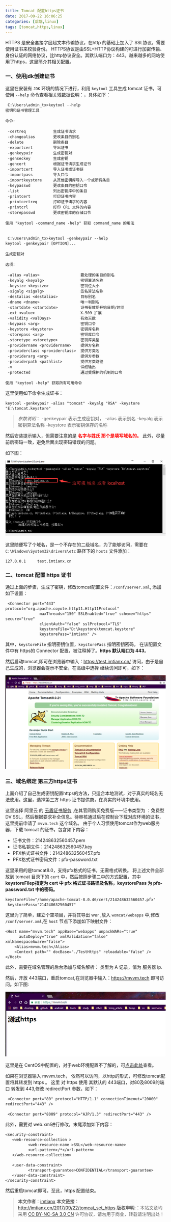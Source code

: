 ```yaml
---
title: Tomcat 配置https证书
date: 2017-09-22 16:06:25
categories: [后端,linux]
tags: [tomcat,https,linux]
---
```


HTTPS 是安全套接字层超文本传输协议，在http 的基础上加入了 SSL协议，需要使用证书来校验身份。<!--more--> HTTPS协议是由SSL+HTTP协议构建的可进行加密传输、身份认证的网络协议，比http协议安全。其默认端口为：443。越来越多的网站使用了https，这里简介其相关配置。

### 一、使用jdk创建证书

这里在安装有 `JDK` 环境的情况下进行，利用 `keytool` 工具生成 tomcat 证书，可使用 `--help` 命令查看相关残数据说明：，具体如下：

     C:\Users\admin_tx>keytool --help
    密钥和证书管理工具
    
    命令:
    
     -certreq            生成证书请求
     -changealias        更改条目的别名
     -delete             删除条目
     -exportcert         导出证书
     -genkeypair         生成密钥对
     -genseckey          生成密钥
     -gencert            根据证书请求生成证书
     -importcert         导入证书或证书链
     -importpass         导入口令
     -importkeystore     从其他密钥库导入一个或所有条目
     -keypasswd          更改条目的密钥口令
     -list               列出密钥库中的条目
     -printcert          打印证书内容
     -printcertreq       打印证书请求的内容
     -printcrl           打印 CRL 文件的内容
     -storepasswd        更改密钥库的存储口令
    
    使用 "keytool -command_name -help" 获取 command_name 的用法
     
    
     C:\Users\admin_tx>keytool -genkeypair --help
    keytool -genkeypair [OPTION]...
    
    生成密钥对
    
    选项:
    
     -alias <alias>                  要处理的条目的别名
     -keyalg <keyalg>                密钥算法名称
     -keysize <keysize>              密钥位大小
     -sigalg <sigalg>                签名算法名称
     -destalias <destalias>          目标别名
     -dname <dname>                  唯一判别名
     -startdate <startdate>          证书有效期开始日期/时间
     -ext <value>                    X.509 扩展
     -validity <valDays>             有效天数
     -keypass <arg>                  密钥口令
     -keystore <keystore>            密钥库名称
     -storepass <arg>                密钥库口令
     -storetype <storetype>          密钥库类型
     -providername <providername>    提供方名称
     -providerclass <providerclass>  提供方类名
     -providerarg <arg>              提供方参数
     -providerpath <pathlist>        提供方类路径
     -v                              详细输出
     -protected                      通过受保护的机制的口令
    
    使用 "keytool -help" 获取所有可用命令


 这里使用如下命令生成证书：

```
keytool -genkeypair -alias "tomcat" -keyalg "RSA" -keystore "E:\tomcat.keystore"  
```
>*参数说明*：
 -genkeypair  表示生成密钥对，
 -alias  表示别名
 -keyalg 表示密钥算法名称
 -keystore 表示密钥保存的名称
 
 然后安装提示输入，但需要注意的是 <span  style="color:red;"><strong>名字与姓氏 那个是填写域名的。</strong></span> 此外，尽量前后密码一致，避免后面出现密码错误的问题。
 
 如下图：
 
 ![](/img/article_img/2017/tomcat_set_https_1.png)
 
 这里随便写了个域名，是一个不存在的二级域名，为了能够访问，需要在 `C:\Windows\System32\drivers\etc` 路径下的 `hosts` 文件添加：
  
```
127.0.0.1     test.imtianx.cn 
```
 
### 二、tomcat 配置 https 证书

通过上面的步骤，生成了密钥，修改tomcat配置文件：`/conf/server.xml`, 添加如下设置：

```
 <Connector port="443" protocol="org.apache.coyote.http11.Http11Protocol"
               maxThreads="150" SSLEnabled="true" scheme="https" secure="true"
               clientAuth="false" sslProtocol="TLS"
               keystoreFile="D:\keystore\tomcat.keystore"  
       		   keystorePass="imtianx" />
```
其中，`keystoreFile` 指明密钥位置，`keystorePass` 指明密钥密码。
在该配置文件中有 https的 Connector 配置，被注释掉了。**https 默认端口为 443**。

然后启动tomcat,即可在浏览器中输入：https://test.imtianx.cn/ 访问，由于是自己生成的，浏览器会提示不安全，在高级中选择 继续访问即可，如下：

![](/img/article_img/2017/tomcat_set_https_2.png)


### 三、域名绑定 第三方https证书

上面介绍了自己生成密钥配置https的方法，只适合本地测试，对于真实的域名无法使用。这里，选择第三方 https 证书提供商，在真实的环境中使用。

这里选择 阿里云 的 [云盾证书服务](https://common-buy.aliyun.com/?spm=5176.2020520163.cas.1.22f653b7qIs2De&commodityCode=cas#/buy) ,在其官网购买免费版——证书类型为 ：免费型DV SSL，然后根据要求补全信息。待审核通过后在控制台下载对应环境的证书，这里提前申请了 `mvvm.tech` 这个域名。 由于个人习惯使用tomcat作为web服务器，下载 tomcat 的证书，包含如下内容：

- 证书文件：214248632560457.pem
- 证书私钥文件：214248632560457.key
- PFX格式证书文件：214248632560457.pfx
- PFX格式证书密码文件：pfx-password.txt
 
这里采用的是tomcat8.0，支持pfx格式的证书，无需格式转换。
将上述文件全部放到 tomcat 目录下的 `cert` 中，然后按照步骤二中的方式配置，其中 **keystoreFilep指定为 cert 中 pfx 格式证书路径及名称，keystorePass 为 pfx-password.txt 中的密码。**

```
keystoreFile="/home/apache-tomcat-8.0.46/cert/214248632560457.pfx"  
 keystorePass="214248632560457"
```

这里为了简单，建立个空项目，并将其导出 war ,放入 `womcat/webapps` 中,修改 `/conf/server.xml`,在 `host` 节点下添加如下映射文件：

```
<Host name="mvvm.tech" appBase="webapps" unpackWARs="true"
      autoDeploy="true" xmlValidation="false"  xmlNamespaceAware="false">
  	<Alias>mvvm.tech</Alias>
  	<Context path="" docBase="./TestHttps" reloadable="false" />
</Host>
```
此外，需要在域名管理的后台添加与域名解析： 类型为 A 记录，值为 服务器 ip.

然后，开放 443端口，重启tomcat,在浏览器中输入：https://mvvm.tech 即可访问。如下图:

![](/img/article_img/2017/tomcat_set_https_3.png)

这里是在 CentOS中配置的，对于web环境配置不了解的，可[点击此处](http://imtianx.cn/2017/03/25/Centos%207%20web%20%E7%8E%AF%E5%A2%83%E6%90%AD%E5%BB%BA/)查看。

如果在浏览器输入 mvvm.tech， 依然可以访问，以http的形式，可修改tomcat配置将其转发到 https 。
这里 对 https 使用 其默认的 443端口，对80及8009的端口 转发到 443,修改 redirectPort 参数，如下：

```
 <Connector port="80" protocol="HTTP/1.1" connectionTimeout="20000"  redirectPort="443" />
 
 <Connector port="8009" protocol="AJP/1.3" redirectPort="443" />

```

此外，需要对 web.xml进行修改，末尾添加如下内容：

```
<security-constraint> 
   <web-resource-collection > 
          <web-resource-name >SSL</web-resource-name> 
          <url-pattern>/*</url-pattern> 
   </web-resource-collection>
                         
   <user-data-constraint> 
          <transport-guarantee>CONFIDENTIAL</transport-guarantee> 
   </user-data-constraint> 
</security-constraint>

```

然后重启tomcat即可。至此，https 配置结束。

> **本文作者**：[imtianx](http://imtianx.cn/about)
> **本文链接**：http://imtianx.cn/2017/09/22/tomcat_set_https
> **版权申明**:：本站文章均采用 [CC BY-NC-SA 3.0 CN](http://creativecommons.org/licenses/by-nc-sa/3.0/cn/) 许可协议，请勿用于商业，转载请注明出处！

















